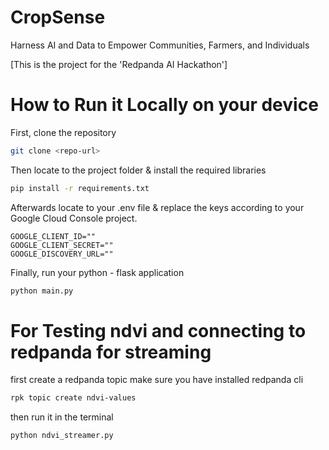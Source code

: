 # CropSense
Harness AI and Data to Empower Communities, Farmers, and Individuals

[This is the project for the 'Redpanda AI Hackathon']

# How to Run it Locally on your device

First, clone the repository

```bash
git clone <repo-url>
```

Then locate to the project folder & install the required libraries

```bash
pip install -r requirements.txt
```

Afterwards locate to your .env file & replace the keys according to your Google Cloud Console project.

```.env
GOOGLE_CLIENT_ID=""
GOOGLE_CLIENT_SECRET=""
GOOGLE_DISCOVERY_URL=""
```

Finally, run your python - flask application

```bash
python main.py
```

# For Testing ndvi and connecting to redpanda for streaming

first create a redpanda topic make sure you have installed redpanda cli

```bash
rpk topic create ndvi-values
```

then run it in the terminal 

```bash
python ndvi_streamer.py
```

